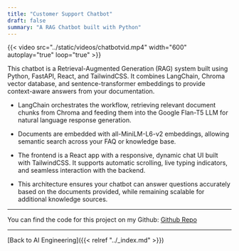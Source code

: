 ```yaml
---
title: "Customer Support Chatbot"
draft: false
summary: "A RAG Chatbot built with Python"
---
```


{{< video src="../static/videos/chatbotvid.mp4" width="600" autoplay="true" loop="true" >}}

This chatbot is a Retrieval-Augmented Generation (RAG) system built using Python, FastAPI, React, and TailwindCSS. It combines LangChain, Chroma vector database, and sentence-transformer embeddings to provide context-aware answers from your documentation.

- LangChain orchestrates the workflow, retrieving relevant document chunks from Chroma and feeding them into the Google Flan-T5 LLM for natural language       response generation.

- Documents are embedded with all-MiniLM-L6-v2 embeddings, allowing semantic search across your FAQ or knowledge base.

- The frontend is a React app with a responsive, dynamic chat UI built with TailwindCSS. It supports automatic scrolling, live typing indicators, and seamless interaction with the backend.

- This architecture ensures your chatbot can answer questions accurately based on the documents provided, while remaining scalable for additional knowledge sources.

---
You can find the code for this project on my Github:
[Github Repo](https://github.com/Chan-McLaren/customer-support-chatbot)

---
[Back to AI Engineering]({{< relref "../_index.md" >}})